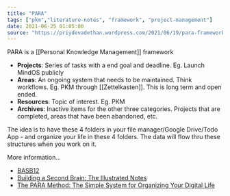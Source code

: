 ```yaml
---
title: "PARA"
tags: ["pkm","literature-notes", "framework", "project-management"]
date: 2021-06-25 01:05:00
source: "https://priydevadethan.wordpress.com/2021/06/19/para-framework-for-personal-knowledge-management/"
---
```


PARA is a [[Personal Knowledge Management]] framework

- **Projects**: Series of tasks with a end goal and deadline. Eg. Launch MindOS publicly
- **Areas**: An ongoing system that needs to be maintained. Think workflows. Eg. PKM through [[Zettelkasten]]. This is long term and open ended.
- **Resources**: Topic of interest. Eg. PKM
- **Archives**: Inactive items for the other three categories. Projects that are completed, areas that have been abandoned, etc.

The idea is to have these 4 folders in your file manager/Google Drive/Todo App - and organize your life in these 4 folders. The data will flow thru these structures when you work on it.

More information...

- [BASB12](https://miro.com/app/board/o9J_lEwGSa8=/)
- [Building a Second Brain: The Illustrated Notes](https://maggieappleton.com/basb)
- [The PARA Method: The Simple System for Organizing Your Digital Life](https://fortelabs.com/blog/para/)